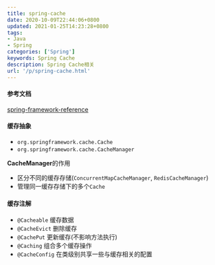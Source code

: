 ```yaml
---
title: spring-cache
date: 2020-10-09T22:44:06+0800
updated: 2021-01-25T14:23:28+0800
tags:
- Java
- Spring
categories: ['Spring']
keywords: Spring Cache
description: Spring Cache相关
url: '/p/spring-cache.html'
---
```


#### 参考文档

[spring-framework-reference](https://docs.spring.io/spring-framework/docs/current/spring-framework-reference/integration.html#cache)

#### 缓存抽象

- `org.springframework.cache.Cache`
- `org.springframework.cache.CacheManager`

**CacheManager**的作用

- 区分不同的缓存存储(`ConcurrentMapCacheManager`, `RedisCacheManager`)
- 管理同一缓存存储下的多个`Cache`

#### 缓存注解

- `@Cacheable` 缓存数据
- `@CacheEvict` 删除缓存
- `@CachePut` 更新缓存(不影响方法执行)
- `@Caching` 组合多个缓存操作
- `@CacheConfig` 在类级别共享一些与缓存相关的配置



